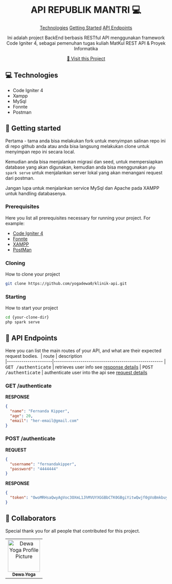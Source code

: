 
<h1 align="center" style="font-weight: bold;">API REPUBLIK MANTRI 💻</h1>

<p align="center">
<a href="#tech">Technologies</a>
<a href="#started">Getting Started</a>
<a href="#routes">API Endpoints</a>

 
</p>


<p align="center">Ini adalah project BackEnd berbasis RESTful API menggunakan framework Code Igniter 4, sebagai pemenuhan tugas kuliah MatKul REST API & Proyek Informatika</p>


<p align="center">
<a href="https://github.com/yogadewa0/klinik-api">📱 Visit this Project</a>
</p>

<h2 id="technologies">💻 Technologies</h2>

- Code Igniter 4
- Xampp
- MySql
- Fonnte
- Postman

<h2 id="started">🚀 Getting started</h2>

Pertama - tama anda bisa melakukan fork untuk menyimpan salinan repo ini di repo github anda atau anda bisa langsung melakukan clone untuk menyimpan repo ini secara local.

Kemudian anda bisa menjalankan migrasi dan seed, untuk mempersiapkan database yang akan digunakan, kemudian anda bisa menggunakan `php spark serve` untuk menjalankan server lokal yang akan menangani request dari postman.

Jangan lupa untuk menjalankan service MySql dan Apache pada XAMPP untuk handling databasenya.

<h3>Prerequisites</h3>

Here you list all prerequisites necessary for running your project. For example:

- [Code Igniter 4](https://www.codeigniter.com/user_guide/installation/index.html)
- [Fonnte](https://fonnte.com/)
- [XAMPP](https://www.apachefriends.org/download.html)
- [PostMan](https://www.postman.com/downloads/)

<h3>Cloning</h3>

How to clone your project

```bash
git clone https://github.com/yogadewa0/klinik-api.git
```

<h3>Starting</h3>

How to start your project

```bash
cd {your-clone-dir}
php spark serve
```

<h2 id="routes">📍 API Endpoints</h2>

Here you can list the main routes of your API, and what are their expected request bodies.
​
| route               | description                                          
|----------------------|-----------------------------------------------------
| <kbd>GET /authenticate</kbd>     | retrieves user info see [response details](#get-auth-detail)
| <kbd>POST /authenticate</kbd>     | authenticate user into the api see [request details](#post-auth-detail)

<h3 id="get-auth-detail">GET /authenticate</h3>

**RESPONSE**
```json
{
  "name": "Fernanda Kipper",
  "age": 20,
  "email": "her-email@gmail.com"
}
```

<h3 id="post-auth-detail">POST /authenticate</h3>

**REQUEST**
```json
{
  "username": "fernandakipper",
  "password": "4444444"
}
```

**RESPONSE**
```json
{
  "token": "OwoMRHsaQwyAgVoc3OXmL1JhMVUYXGGBbCTK0GBgiYitwQwjf0gVoBmkbuyy0pSi"
}
```

<h2 id="colab">🤝 Collaborators</h2>

<p>Special thank you for all people that contributed for this project.</p>
<table>
<tr>

<td align="center">
<a href="https://github.com/yogadewa0">
<img src="https://avatars.githubusercontent.com/u/60734671?v=4&size=64" width="100px;" alt="Dewa Yoga Profile Picture"/><br>
<sub>
<b>Dewa Yoga</b>
</sub>
</a>
</td>

</tr>
</table>